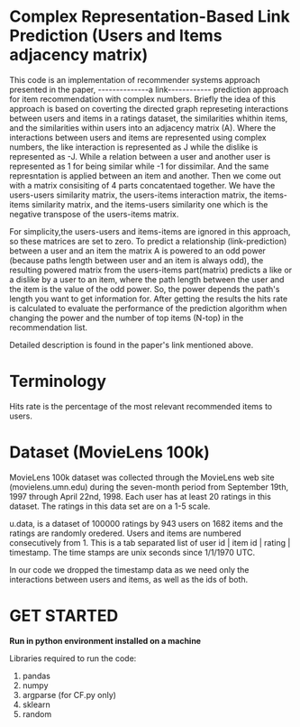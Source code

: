 Complex Representation-Based Link Prediction (Users and Items adjacency matrix)
===============================================================================
This code is an implementation of recommender systems approach presented in the paper, --------------a link------------ prediction approach for item recommendation with complex numbers. Briefly the idea of this approach is based on coverting the directed graph represeting interactions between users and items in a ratings dataset, the similarities whithin items, and the similarities within users into an adjacency matrix (A). Where the interactions between users and items are represented using complex numbers, the like interaction is represented as J while the dislike is represented as -J. While a relation between a user and another user is represented as 1 for being similar while -1 for dissimilar. And the same represntation is applied between an item and another. Then we come out with a matrix consisiting of 4 parts concatentaed together. We have the users-users similarity matrix, the users-items interaction matrix, the items-items similarity matrix, and the items-users similarity one which is the negative transpose of the users-items matrix.

For simplicity,the users-users and items-items are ignored in this approach, so these matrices are set to zero. To predict a relationship (link-prediction) between a user and an item the matrix A is powered to an odd power (because paths length between user and an item is always odd), the resulting powered matrix from the users-items part(matrix) predicts a like or a dislike by a user to an item, where the path length between the user and the item is the value of the odd power. So, the power depends the path's length you want to get information for. After getting the results the hits rate is calculated to evaluate the performance of the prediction algorithm when changing the power and the number of top items (N-top) in  the recommendation list.

Detailed description is found in the paper's link mentioned above.

Terminology
============
Hits rate is the percentage of the most relevant recommended items to users.

Dataset (MovieLens 100k) 
=========================

MovieLens 100k dataset was collected through the MovieLens web site (movielens.umn.edu) during the seven-month period from September 19th, 1997 through April 22nd, 1998. Each user has at least 20 ratings in this dataset. The ratings in this data set are on a 1-5 scale. 

u.data, is a dataset of 100000 ratings by 943 users on 1682 items and the ratings are randomly oredered. Users and items are numbered consecutively from 1. 
This is a tab separated list of user id | item id | rating | timestamp. The time stamps are unix seconds since 1/1/1970 UTC.

In our code we dropped the timestamp data as we need only the interactions between users and items, as well as the ids of both.

GET STARTED
===========
**Run in python environment installed on a machine**

Libraries required to run the code: 

 1. pandas
 2. numpy
 3. argparse (for CF.py only)
 4. sklearn
 5. random


